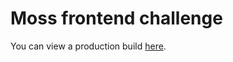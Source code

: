 # Moss frontend challenge

You can view a production build [here](https://lucasforte.github.io/moss-frontend-challenge/).

